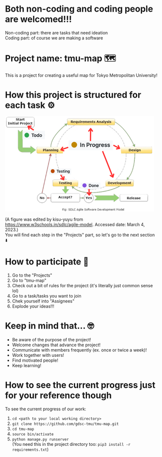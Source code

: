 # Both non-coding and coding people are welcomed!!!
Non-coding part: there are tasks that need ideation<br>
Coding part: of course we are making a software
# Project name: tmu-map :world_map:
This is a project for creating a useful map for Tokyo Metropolitan University!
# How this project is structured for each task :gear:
![A scheme of this project](/agile_dev_scheme.png)

(A figure was edited by kisu-yuyu from <https://www.w3schools.in/sdlc/agile-model>. Accessed date: March 4, 2023.)<br>
You will find each step in the "Projects" part, so let's go to the next section :arrow_down:
# How to participate :raised_hands:
1. Go to the "Projects"
2. Go to "tmu-map"
3. Check out a bit of rules for the project (it's literally just common sense lol)
4. Go to a task/tasks you want to join
5. Chek yourself into "Assignees"
6. Explode your ideas!!!
# Keep in mind that... :nerd_face:
- Be aware of the purpose of the project!
- Welcome changes that advance the project!
- Communicate with members frequently (ex. once or twice a week)!
- Work together with users!
- Find motivated people!
- Keep learning!
# How to see the current progress just for your reference though
To see the current progress of our work:

1. ```cd <path to your local working directory>```<br>
2. ```git clone https://github.com/gdsc-tmu/tmu-map.git```<br>
3. ```cd tmu-map```<br>
4. ```source bin/activate```<br>
5. ```python manage.py runserver```<br>
(You need this in the project directory too: ```pip3 install -r requirements.txt```)
